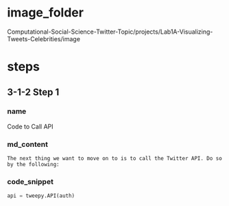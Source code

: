 # image_folder
Computational-Social-Science-Twitter-Topic/projects/Lab1A-Visualizing-Tweets-Celebrities/image

# steps
## 3-1-2 Step 1
### name
Code to Call API 
### md_content
```
The next thing we want to move on to is to call the Twitter API. Do so by the following:
```
### code_snippet
```python
api = tweepy.API(auth)
```

